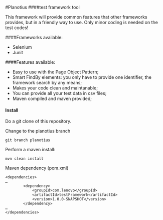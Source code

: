 #Planotius 
####test framework tool

This framework will provide common features that other frameworks provides, but in a friendly way to use.
Only minor coding is needed on the test codes! 

####Frameworks available:

* Selenium
* Junit

####Features available:

* Easy to use with the Page Object Pattern;
* Smart FindBy elements: you only have to provide one identifier, the framework search by any means;
* Makes your code clean and maintanable;
* You can provide all your test data in csv files;
* Maven compiled and maven provided;





#### Install

Do a git clone of this repository.

Change to the planotius branch

```
git branch planotius
```

Perform a maven install:

```
mvn clean install
```



Maven dependency (pom.xml)

```
<dependencies>
…
        <dependency>
            <groupId>com.lenovo</groupId>
            <artifactId>testFramework</artifactId>
            <version>1.0.0-SNAPSHOT</version>
        </dependency>
…
</dependencies>
```

